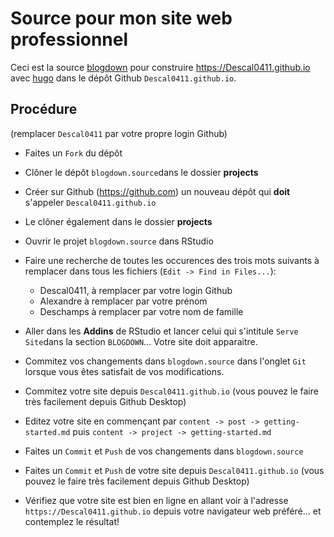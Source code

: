 # Source pour mon site web professionnel

Ceci est la source [blogdown](https://bookdown.org/yihui/blogdown/) pour construire https://Descal0411.github.io avec [hugo](https://gohugo.io) dans le dépôt Github `Descal0411.github.io`.


## Procédure

(remplacer `Descal0411` par votre propre login Github)

- Faites un `Fork` du dépôt

- Clôner le dépôt `blogdown.source`dans le dossier **projects**

- Créer sur Github (https://github.com) un nouveau dépôt qui **doit** s'appeler `Descal0411.github.io`

- Le clôner également dans le dossier **projects**

- Ouvrir le projet `blogdown.source` dans RStudio

- Faire une recherche de toutes les occurences des trois mots suivants à remplacer dans tous les fichiers (`Edit -> Find in Files...`):
    * Descal0411, à remplacer par votre login Github
    * Alexandre à remplacer par votre prénom
    * Deschamps à remplacer par votre nom de famille

- Aller dans les **Addins** de RStudio et lancer celui qui s'intitule `Serve Site`dans la section `BLOGDOWN`... Votre site doit apparaitre.

- Commitez vos changements dans `blogdown.source` dans l'onglet `Git` lorsque vous êtes satisfait de vos modifications.

- Commitez votre site depuis `Descal0411.github.io` (vous pouvez le faire très facilement depuis Github Desktop) 

- Editez votre site en commençant par `content -> post -> getting-started.md` puis `content -> project -> getting-started.md`

- Faites un `Commit` et `Push` de vos changements dans `blogdown.source` 

- Faites un `Commit` et `Push`  de votre site depuis `Descal0411.github.io` (vous pouvez le faire très facilement depuis Github Desktop)

- Vérifiez que votre site est bien en ligne en allant voir à l'adresse `https://Descal0411.github.io` depuis votre navigateur web préféré... et contemplez le résultat!
